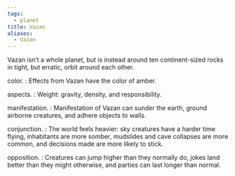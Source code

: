 ```yaml
---
tags:
  - planet
title: Vazan
aliases:
  - Vazan
---
```


Vazan isn’t a whole planet, but is instead around ten continent-sized rocks in tight, but erratic, orbit around each other.

color.
: Effects from Vazan have the color of <span class="text-[#e47406]">amber</span>.

aspects.
: Weight: gravity, density, and responsibility.

manifestation.
: Manifestation of Vazan can sunder the earth, ground airborne creatures, and adhere objects to walls.

conjunction.
: The world feels heavier: sky creatures have a harder time flying, inhabitants are more somber, mudslides and cave collapses are more common, and decisions made are more likely to stick.

opposition.
: Creatures can jump higher than they normally do, jokes land better than they might otherwise, and parties can last longer than normal.